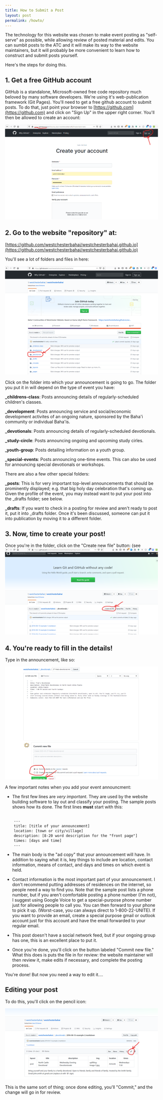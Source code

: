```yaml
---
title: How to Submit a Post
layout: post
permalink: /howto/
---
```


The technology for this website was chosen to make event posting as "self-serve" as
possible, while allowing review of posted material and edits. You can sumbit posts
to the ATC and it will make its way to the website maintainers, but it will probably
be more convenient to learn how to construct and submit posts yourself.

Here's the steps for doing this.

## 1. Get a free GitHub account

GitHub is a standalone, Microsoft-owned free code repository much beloved by
many software developers. We're using it's web-publication framework (Git Pages).
You'll need to get a free github account to submit posts. To do that, just point
your browser to [https://github.com](https://github.com) and click on "Sign Up" in
the upper right corner. You'll then be allowed to create an account:

![account-request](/images/1-sign-up.png)

## 2. Go to the website "repository" at:

[https://github.com/westchesterbahai/westchesterbahai.github.io](https://github.com/westchesterbahai/westchesterbahai.github.io)

You'll see a lot of folders and files in here: 

![top-level-view](/images/2-top-level.png)

Click on the folder into which your announcement is going to go. The folder you put
it in will depend on the type of event you have:

**_childrens-class**: Posts announcing details of regularly-scheduled children's classes.

**_development**: Posts announcing service and social/economic development activites
of an ongoing nature, sponsored by the Baha'i community or individual Baha'is.

**_devotionals**: Posts announcing details of regularly-scheduled devotionals.

**_study-circle**: Posts announcing ongoing and upcoming study cirles.

**_youth-group**: Posts detailing information on a youth group.

**_special-events**: Posts announcing one-time events. This can also be used
for announcing special devotionals or workshops.

There are also a few other special folders:

**_posts**: This is for very important top-level announcements that should be
prominently displayed; e.g. that big holy day celebration that's coming up. Given
the profile of the event, you may instead want to put your post into the _drafts folder;
see below.

**_drafts**: If you want to check in a posting for review and aren't ready to post
it, put it into _drafts folder. Once it's been discussed, someone can put it into
publication by moving it to a different folder.

## 3. Now, time to create your post!

Once you're in the folder, click on the "Create new file" button:
(see ![new-files](/images/3-create-file.png)

## 4. You're ready to fill in the details! 

Type in the announcement, like so:

![add-file](/images/4-add-event.png)

A few important notes when you add your event announcment:

* The first few lines are *very important*. They are used by the website building
software to lay out and classify your posting. The sample posts shows how its done.
The first lines **must** start with this:

~~~~

    ---
    title: [title of your announcement]
    location: [town or city/village]
    description: [8-20 word description for the "front page"]
    times: [days and time]
    ---

~~~~

* The main body is the "ad copy" that your announcement will have. In addition to saying
what it is, key things to include are location, contact information, means of contact, and
days and times on which event is held.

* Contact information is the most important part of your announcement. I don't recommend
putting addresses of residences on the internet, so people need a way to find you.
Note that the sample post lists a phone number, but if you aren't comfortable posting
a phone number (I'm not), I suggest using Google Voice to get a special-purpose phone
number just for allowing people to call you. You can then forward to your phone to pick
it up. (Worst-case, you can always direct to 1-800-22-UNITE). If you want to provide an
email, create a special
purpose gmail or outlook account just for this account and have the email forwarded to
your regular email.

* This post doesn't have a social network feed, but if your ongoing group has one, this is
an excellent place to put it.

* Once you're done, you'll click on the button labeled "Commit new file." What this does
is puts the file in for review: the website maintainer will then review it, make edits if
necessary, and complete the posting process.

You're done! But now you need a way to edit it....

## Editing your post

To do this, you'll click on the pencil icon:

![edit](/images/5-edit-event.png)

This is the same sort of thing; once done editing, you'll "Commit," and the change will go
in for review.



